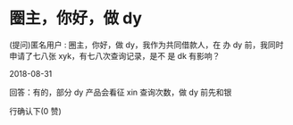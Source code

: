 # 圈主，你好，做 dy

(提问)匿名用户 : 圈主，你好，做 dy，我作为共同借款人，在 办 dy 前，我同时申请了七八张 xyk，有七八次查询记录，是不 是 dk 有影响？

2018-08-31

回答：有的，部分 dy 产品会看征 xin 查询次数，做 dy 前先和银

行确认下(0 赞)